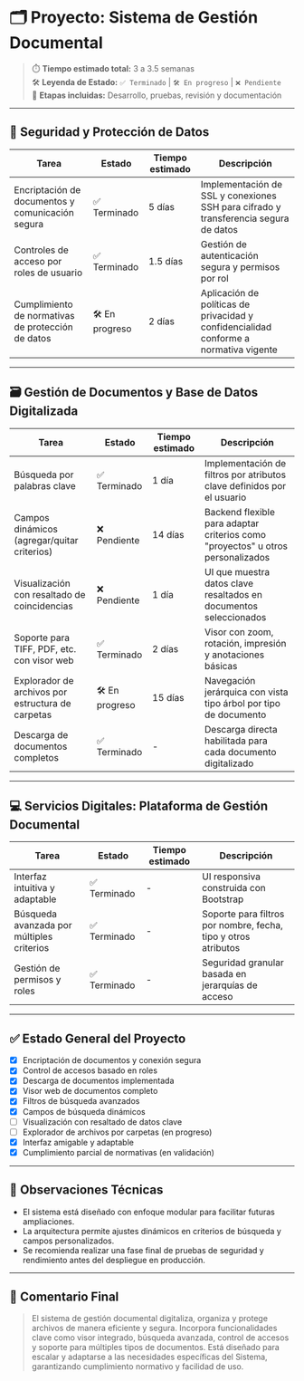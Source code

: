 # 🗂️ Proyecto: Sistema de Gestión Documental

> ⏱️ **Tiempo estimado total:** 3 a 3.5 semanas  
> 🛠️ **Leyenda de Estado:** `✅ Terminado` | `🛠️ En progreso` | `❌ Pendiente`  
> 🧩 **Etapas incluidas:** Desarrollo, pruebas, revisión y documentación  

---

## 🔐 Seguridad y Protección de Datos

| Tarea | Estado | Tiempo estimado | Descripción |
|-------|--------|------------------|-------------|
| Encriptación de documentos y comunicación segura | ✅ Terminado | 5 días | Implementación de SSL y conexiones SSH para cifrado y transferencia segura de datos |
| Controles de acceso por roles de usuario | ✅ Terminado | 1.5 días | Gestión de autenticación segura y permisos por rol |
| Cumplimiento de normativas de protección de datos | 🛠️ En progreso | 2 días | Aplicación de políticas de privacidad y confidencialidad conforme a normativa vigente |

---

## 🗃️ Gestión de Documentos y Base de Datos Digitalizada

| Tarea | Estado | Tiempo estimado | Descripción |
|-------|--------|------------------|-------------|
| Búsqueda por palabras clave | ✅ Terminado | 1 día | Implementación de filtros por atributos clave definidos por el usuario |
| Campos dinámicos (agregar/quitar criterios) | ❌ Pendiente | 14 días | Backend flexible para adaptar criterios como "proyectos" u otros personalizados |
| Visualización con resaltado de coincidencias | ❌ Pendiente | 1 día | UI que muestra datos clave resaltados en documentos seleccionados |
| Soporte para TIFF, PDF, etc. con visor web | ✅ Terminado | 2 días | Visor con zoom, rotación, impresión y anotaciones básicas |
| Explorador de archivos por estructura de carpetas | 🛠️ En progreso | 15 días | Navegación jerárquica con vista tipo árbol por tipo de documento |
| Descarga de documentos completos | ✅ Terminado | - | Descarga directa habilitada para cada documento digitalizado |

---

## 💻 Servicios Digitales: Plataforma de Gestión Documental

| Tarea | Estado | Tiempo estimado | Descripción |
|-------|--------|------------------|-------------|
| Interfaz intuitiva y adaptable | ✅ Terminado | - | UI responsiva construida con Bootstrap |
| Búsqueda avanzada por múltiples criterios | ✅ Terminado | - | Soporte para filtros por nombre, fecha, tipo y otros atributos |
| Gestión de permisos y roles | ✅ Terminado | - | Seguridad granular basada en jerarquías de acceso |

---

## ✅ Estado General del Proyecto

- [x] Encriptación de documentos y conexión segura
- [x] Control de accesos basado en roles
- [x] Descarga de documentos implementada
- [x] Visor web de documentos completo
- [x] Filtros de búsqueda avanzados
- [x] Campos de búsqueda dinámicos
- [ ] Visualización con resaltado de datos clave
- [ ] Explorador de archivos por carpetas (en progreso)
- [x] Interfaz amigable y adaptable
- [x] Cumplimiento parcial de normativas (en validación)

---

## 📌 Observaciones Técnicas

- El sistema está diseñado con enfoque modular para facilitar futuras ampliaciones.
- La arquitectura permite ajustes dinámicos en criterios de búsqueda y campos personalizados.
- Se recomienda realizar una fase final de pruebas de seguridad y rendimiento antes del despliegue en producción.

---

## 📝 Comentario Final

> El sistema de gestión documental digitaliza, organiza y protege archivos de manera eficiente y segura. Incorpora funcionalidades clave como visor integrado, búsqueda avanzada, control de accesos y soporte para múltiples tipos de documentos. Está diseñado para escalar y adaptarse a las necesidades específicas del Sistema, garantizando cumplimiento normativo y facilidad de uso.
